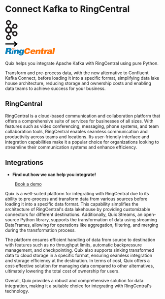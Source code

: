 # Connect Kafka to RingCentral

<div class="connect-images cards blog-grid-card" markdown>
<div>
<img src="../images/kafka_logo.png" width="40px" />
</div>
<div>
<img src="../images/arrow.svg" width="40px" />
</div>
<div>
<img src="./images/ringcentral_1.jpg" />
</div>
</div>

Quix helps you integrate Apache Kafka with RingCentral using pure Python.

Transform and pre-process data, with the new alternative to Confluent Kafka Connect, before loading it into a specific format, simplifying data lake house architecture, reducing storage and ownership costs and enabling data teams to achieve success for your business.

## RingCentral

RingCentral is a cloud-based communication and collaboration platform that offers a comprehensive suite of services for businesses of all sizes. With features such as video conferencing, messaging, phone systems, and team collaboration tools, RingCentral enables seamless communication and productivity across teams and locations. Its user-friendly interface and integration capabilities make it a popular choice for organizations looking to streamline their communication systems and enhance efficiency.

## Integrations

<div class="grid cards" markdown>

- __Find out how we can help you integrate!__

    <a class="md-button md-button--primary" href="https://share.hsforms.com/1iW0TmZzKQMChk0lxd_tGiw4yjw2?__hstc=175542013.2303933fbd746c0ac86d9ccbe9bc9100.1728383268831.1729603416735.1729620918855.31&__hssc=175542013.1.1729620918855&__hsfp=2132701734" target="_blank" style="margin:.5rem;">Book a demo</a>

</div>


Quix is a well-suited platform for integrating with RingCentral due to its ability to pre-process and transform data from various sources before loading it into a specific data format. This capability simplifies the architecture of RingCentral's data lakehouse by providing customizable connectors for different destinations. Additionally, Quix Streams, an open-source Python library, supports the transformation of data using streaming DataFrames, allowing for operations like aggregation, filtering, and merging during the transformation process. 

The platform ensures efficient handling of data from source to destination with features such as no throughput limits, automatic backpressure management, and checkpointing. Quix also supports sinking transformed data to cloud storage in a specific format, ensuring seamless integration and storage efficiency at the destination. In terms of cost, Quix offers a cost-effective solution for managing data compared to other alternatives, ultimately lowering the total cost of ownership for users. 

Overall, Quix provides a robust and comprehensive solution for data integration, making it a suitable choice for integrating with RingCentral's technology.

